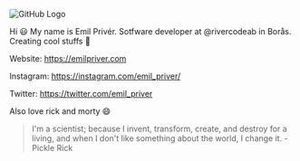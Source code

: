 ![GitHub Logo](https://cdn.sanity.io/images/ua83pq8w/production/b12b46af3f1e4de922e0383aaa41f38175538a1b-3840x2160.jpg?w=1920&format=auto)

Hi 😃 
My name is Emil Privér. Sotfware developer at @rivercodeab in Borås. Creating cool stuffs 🤘

Website: https://emilpriver.com

Instagram: https://instagram.com/emil_priver/

Twitter: https://twitter.com/emil_priver

Also love rick and morty 😄

> I'm a scientist; because I invent, transform, create, and destroy for a living, and when I don't like something about the world, I change it. - Pickle Rick
